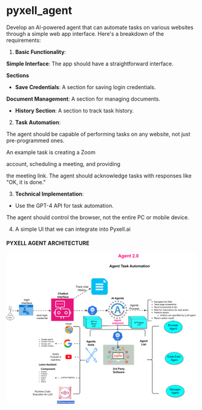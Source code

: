 # pyxell_agent


Develop an Al-powered agent that can automate tasks on various websites through a simple web app interface. Here's a breakdown of the requirements:

1. **Basic Functionality**:

**Simple Interface**: The app should have a straightforward interface.

**Sections**

- **Save Credentials**: A section for saving login credentials.

**Document Management**: A section for managing documents.

- **History Section**: A section to track task history.

2. **Task Automation**:

The agent should be capable of performing tasks on any website, not just pre-programmed ones.

An example task is creating a Zoom

account, scheduling a meeting, and providing

the meeting link. The agent should acknowledge tasks with responses like "OK, it is done."

3. **Technical Implementation**:

- Use the GPT-4 API for task automation.

The agent should control the browser, not the entire PC or mobile device.

4. A simple Ul that we can integrate into Pyxell.ai


#### PYXELL AGENT ARCHITECTURE

![PYXELL AGENT](image/pyxell_agent_architecture.svg)
